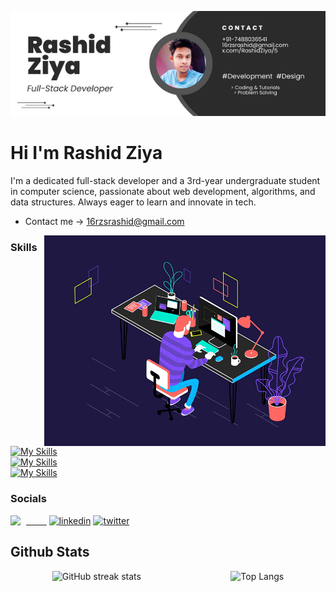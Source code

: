 <p align="center">
  <img src="https://github.com/Rashidziya/Rashidziya/blob/main/Rashid%20Ziya%20(2).png" alt="Banner">
</p>


# Hi I'm Rashid Ziya
I'm a dedicated full-stack developer and a 3rd-year undergraduate student in computer science, passionate about web development, algorithms, and data structures. Always eager to learn and innovate in tech.
* Contact me -> 16rzsrashid@gmail.com

<img alt="animated-gif" width="450" align="right" src="https://github.com/Rashidziya/Rashidziya/blob/main/gif%20image%20for%20readme%20profile.gif" />

### Skills
[![My Skills](https://skillicons.dev/icons?i=js,html,css,ts,tailwind)](https://skillicons.dev)<br>
[![My Skills](https://skillicons.dev/icons?i=postgres,postman,expressjs,docker,nodejs)](https://skillicons.dev)<br>
[![My Skills](https://skillicons.dev/icons?i=cloudflare,aws,nextjs,php)](https://skillicons.dev)


### Socials
[<img src='https://cdn.jsdelivr.net/npm/simple-icons@3.0.1/icons/github.svg' alt='github' height='40' style='color:white'>](https://github.com/Rashidziya)  [<img src='https://cdn.jsdelivr.net/npm/simple-icons@3.0.1/icons/linkedin.svg' alt='linkedin' height='40'>](https://www.linkedin.com/in/mohammad-rashid-reyaz-338533245/)  [<img src='https://cdn.jsdelivr.net/npm/simple-icons@3.0.1/icons/twitter.svg' alt='twitter' height='40'>](https://twitter.com/RashidZiya5)  


## Github Stats
<div style="display: flex; justify-content: space-around; gap:20">
  <img src="https://streak-stats.demolab.com/?user=Rashidziya" alt="GitHub streak stats"/>
  <img src="https://github-readme-stats.vercel.app/api/top-langs/?username=Rashidziya&layout=compact" alt="Top Langs" style="margin-left: 10px;"/>
</div>



